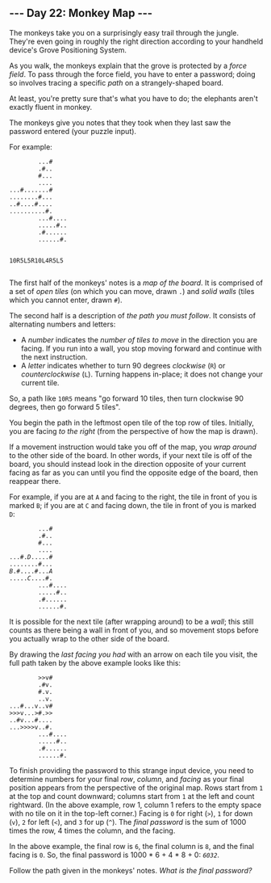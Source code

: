 ﻿<h2>--- Day 22: Monkey Map ---</h2><p>The monkeys take you on a surprisingly easy trail through the jungle. They're even going in roughly the right direction according to your handheld device's Grove Positioning System.</p>
<p>As you walk, the monkeys explain that the grove is protected by a <em>force field</em>. To pass through the force field, you have to enter a password; doing so involves tracing a specific <em>path</em> on a strangely-shaped board.</p>
<p>At least, you're pretty sure that's what you have to do; the elephants aren't exactly fluent in monkey.</p>
<p>The monkeys give you notes that they took when they last saw the password entered (your puzzle input).</p>
<p>For example:</p>
<pre><code>        ...#
        .#..
        #...
        ....
...#.......#
........#...
..#....#....
..........#.
        ...#....
        .....#..
        .#......
        ......#.

10R5L5R10L4R5L5
</code></pre>
<p>The first half of the monkeys' notes is a <em>map of the board</em>. It is comprised of a set of <em>open tiles</em> (on which you can move, drawn <code>.</code>) and <em>solid walls</em> (tiles which you cannot enter, drawn <code>#</code>).</p>
<p>The second half is a description of <em>the path you must follow</em>. It consists of alternating numbers and letters:</p>
<ul>
<li>A <em>number</em> indicates the <em>number of tiles to move</em> in the direction you are facing. If you run into a wall, you stop moving forward and continue with the next instruction.</li>
<li>A <em>letter</em> indicates whether to turn 90 degrees <em>clockwise</em> (<code>R</code>) or <em><span title="Or &quot;anticlockwise&quot;, if you're anti-counterclockwise.">counterclockwise</span></em> (<code>L</code>). Turning happens in-place; it does not change your current tile.</li>
</ul>
<p>So, a path like <code>10R5</code> means "go forward 10 tiles, then turn clockwise 90 degrees, then go forward 5 tiles".</p>
<p>You begin the path in the leftmost open tile of the top row of tiles. Initially, you are facing <em>to the right</em> (from the perspective of how the map is drawn).</p>
<p>If a movement instruction would take you off of the map, you <em>wrap around</em> to the other side of the board. In other words, if your next tile is off of the board, you should instead look in the direction opposite of your current facing as far as you can until you find the opposite edge of the board, then reappear there.</p>
<p>For example, if you are at <code>A</code> and facing to the right, the tile in front of you is marked <code>B</code>; if you are at <code>C</code> and facing down, the tile in front of you is marked <code>D</code>:</p>
<pre><code>        ...#
        .#..
        #...
        ....
...#.<em>D</em>.....#
........#...
<em>B</em>.#....#...<em>A</em>
.....<em>C</em>....#.
        ...#....
        .....#..
        .#......
        ......#.
</code></pre>
<p>It is possible for the next tile (after wrapping around) to be a <em>wall</em>; this still counts as there being a wall in front of you, and so movement stops before you actually wrap to the other side of the board.</p>
<p>By drawing the <em>last facing you had</em> with an arrow on each tile you visit, the full path taken by the above example looks like this:</p>
<pre><code>        &gt;&gt;v#    
        .#v.    
        #.v.    
        ..v.    
...#...v..v#    
&gt;&gt;&gt;v...<em>&gt;</em>#.&gt;&gt;    
..#v...#....    
...&gt;&gt;&gt;&gt;v..#.    
        ...#....
        .....#..
        .#......
        ......#.
</code></pre>
<p>To finish providing the password to this strange input device, you need to determine numbers for your final <em>row</em>, <em>column</em>, and <em>facing</em> as your final position appears from the perspective of the original map. Rows start from <code>1</code> at the top and count downward; columns start from <code>1</code> at the left and count rightward. (In the above example, row 1, column 1 refers to the empty space with no tile on it in the top-left corner.) Facing is <code>0</code> for right (<code>&gt;</code>), <code>1</code> for down (<code>v</code>), <code>2</code> for left (<code>&lt;</code>), and <code>3</code> for up (<code>^</code>). The <em>final password</em> is the sum of 1000 times the row, 4 times the column, and the facing.</p>
<p>In the above example, the final row is <code>6</code>, the final column is <code>8</code>, and the final facing is <code>0</code>. So, the final password is 1000 * 6 + 4 * 8 + 0: <code><em>6032</em></code>.</p>
<p>Follow the path given in the monkeys' notes. <em>What is the final password?</em></p>
